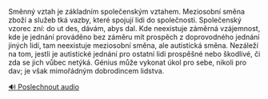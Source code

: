 
Směnný vztah je základním společenským vztahem. Meziosobní směna zboží a služeb tká vazby, které spojují lidi do společnosti. Společenský vzorec zní: do ut des, dávám, abys dal. Kde neexistuje záměrná vzájemnost, kde je jednání prováděno bez záměru mít prospěch z doprovodného jednání jiných lidí, tam neexistuje meziosobní směna, ale autistická směna. Nezáleží na tom, jestli je autistické jednání pro ostatní lidi prospěšné nebo škodlivé, či zda se jich vůbec netýká. Génius může vykonat úkol pro sebe, nikoli pro dav; je však mimořádným dobrodincem lidstva.

[🔊 Poslechnout audio](/data/7-paragraphs/audio/chapter_42/para_011-Smnn-vztah-je-zkladnm-spoleenskm-vztahem-Me.mp3)
